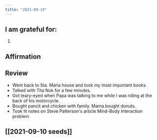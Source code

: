 ```yaml
---
title: "2021-09-10"
---
```

## I am grateful for:
1. 

## Affirmation

## Review

- Went back to Sta. Maria house and took my most important books.
- Talked with Tita Nok for a few minutes.
- Got teary-eyed when Papa was talking to me while I was riding at the back of his motorcycle.
- Bought pancit and chicken with family. Mama bought donuts.
- Took lit notes on Steve Patterson's article Mind-Body Interaction problem

## [[2021-09-10 seeds]]


